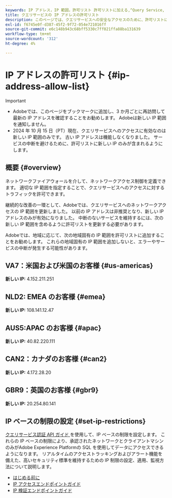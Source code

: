 ```yaml
---
keywords: IP アドレス，IP 範囲，許可リスト 許可リストに加える,^Query Service, ネットワークアクセス
title: クエリサービスの IP アドレスの許可リスト
description: このページでは、クエリサービスへの安全なアクセスのために、許可リストに追加できる更新された IP 範囲を提供します。
exl-id: f6745e0f-d387-45f2-9f72-054e721016ff
source-git-commit: e6c148b943c68bff5330c7ff021ffa88ba131639
workflow-type: tm+mt
source-wordcount: '312'
ht-degree: 4%

---
```


# IP アドレスの許可リスト {#ip-address-allow-list}

>[!IMPORTANT]
>
> * Adobeでは、このページをブックマークに追加し、3 か月ごとに再訪問して最新の IP アドレスを確認することをお勧めします。 Adobeは新しい IP 範囲を通知しません。
> * 2024 年 10 月 15 日（PT）現在、クエリサービスへのアクセスに有効なのは新しい IP 範囲のみです。 古い IP アドレスは機能しなくなりました。 サービスの中断を避けるために、許可リストに新しい IP のみが含まれるようにします。

## 概要 {#overview}

ネットワークファイアウォールを介して、ネットワークアクセス制御を定義できます。 適切な IP 範囲を指定することで、クエリサービスへのアクセスに対するトラフィックを許可できます。

継続的な改善の一環として、Adobeでは、クエリサービスへのネットワークアクセスの IP 範囲を更新しました。 以前の IP アドレスは非推奨となり、新しい IP アドレスのみが有効になりました。 中断のないサービスを維持するには、次の新しい IP 範囲を含めるように許可リストを更新する必要があります。

Adobeでは、地域に応じて、次の地域固有の IP 範囲を許可リストに追加することをお勧めします。 これらの地域固有の IP 範囲を追加しないと、エラーやサービスの中断が発生する可能性があります。

## VA7：米国および米国のお客様 {#us-americas}

**新しい IP:** 4.152.211.251

## NLD2: EMEA のお客様 {#emea}

**新しい IP:** 108.141.12.47

## AUS5:APAC のお客様 {#apac}

**新しい IP:** 40.82.220.111

## CAN2：カナダのお客様 {#can2}

**新しい IP:** 4.172.28.20

## GBR9：英国のお客様 {#gbr9}

**新しい IP:** 20.254.80.141

## IP ベースの制限の設定 {#set-ip-restrictions}

[ クエリサービス認証 API ガイド ](./auth-api/overview.md) を使用して、IP ベースの制限を設定します。 これらの IP ベースの制限により、承認されたネットワークとクライアントマシンのみがAdobe Experience Platformの SQL を使用してデータにアクセスできるようになります。 リアルタイムのアクセストラッキングおよびアラート機能を備えた、高いセキュリティ標準を維持するための IP 制限の設定、適用、監視方法について説明します。

* [はじめる前に](./auth-api/getting-started.md)
* [IP アクセスエンドポイントガイド](./auth-api/ip-access.md)
* [IP 検証エンドポイントガイド](./auth-api/validate.md)
